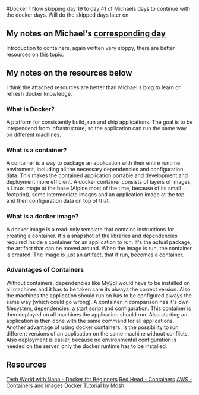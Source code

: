 #Docker 1
Now skipping day 19 to day 41 of Michaels days to continue with the docker days.
Will do the skipped days later on.

## My notes on Michael's [corresponding day](https://www.90daysofdevops.com/2022/day42/)
Introduction to containers, again written very sloppy, there are better resources
on this topic.

## My notes on the resources below
I think the attached resources are better than Michael's blog to learn or refresh docker knowledge.

### What is Docker?
A platform for consistently build, run and ship applications.
The goal is to be intependend from infrastructure, so the application can run the
same way on different machines.

### What is a container?
A container is a way to package an application with their entire runtime enviroment,
including all the necessary dependencies and configuration data. This makes the contained
application portable and development and deployment more efficient.
A docker container consists of layers of images, a Linux image at the base (Alpine
most of the time, because of its small footprint), some intermediate images and an
application image at the top and then configuration data on top of that.

### What is a docker image?
A docker image is a read-only template that contains instructions for creating a
container. It's a snapshot of the libraries and dependencies required inside a
container for an application to run.
It's the actual package, the artifact that can be moved around.
When the image is run, the container is created. The Image is just an artifact, that
if run, becomes a container.

### Advantages of Containers
Without containers, dependencies like MySql would have to be installed on all machines and
it has to be taken care its always the correct version. Also the machines the application
should run on has to be configured always the same way (which could go wrong).
A container in comparison has it's own filesystem, dependencies, a start script and configuration.
This container is then deployed on all machines the application should run.
Also starting an application is then done with the same command for all applications.
Another advantage of using docker containers, is the possibility to run different
versions of an application on the same machine without conflicts.
Also deployment is easier, because no environmental configuration is needed on the
server, only the docker runtime has to be installed.

## Resources
[Tech World with Nana - Docker for Beginners](https://www.youtube.com/watch?v=3c-iBn73dDE)
[Red Head - Containers](https://www.youtube.com/watch?v=3c-iBn73dDE)
[AWS - Containers and Images](https://aws.amazon.com/compare/the-difference-between-docker-images-and-containers/)
[Docker Tutorial by Mosh](https://www.youtube.com/watch?v=pTFZFxd4hOI)
